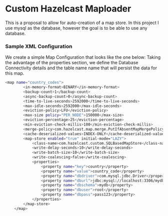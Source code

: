 # Custom Hazelcast Maploader

This is a proposal to allow for auto-creation of a map store. In this project I use mysql as the database, however the goal is to be able to use any database.

### Sample XML Configuration
We create a simple Map Configuration that looks like the one below:
Taking the advantage of the properties section, we define the Database Connectivity details and the table name name that will persist the data for this map.
```sh
<map name="country_codes">
        <in-memory-format>BINARY</in-memory-format>
        <backup-count>1</backup-count>
        <async-backup-count>0</async-backup-count>
        <time-to-live-seconds>2592000</time-to-live-seconds>
        <max-idle-seconds>2592000</max-idle-seconds>
        <eviction-policy>LFU</eviction-policy>
        <max-size policy="PER_NODE">150000</max-size>
        <eviction-percentage>25</eviction-percentage>
        <min-eviction-check-millis>100</min-eviction-check-millis>
        <merge-policy>com.hazelcast.map.merge.PutIfAbsentMapMergePolicy</merge-policy>
        <cache-deserialized-values>INDEX-ONLY</cache-deserialized-values>
        <map-store enabled="true" initial-mode="LAZY">
            <class-name>com.hazelcast.custom.SQLBasedMapStore</class-name>
            <write-delay-seconds>10</write-delay-seconds>
            <write-batch-size>10</write-batch-size>
            <write-coalescing>false</write-coalescing>
            <properties>
                <property name="key">country</property>
                <property name="value">country_code</property>
                <property name="dbdriver">com.mysql.jdbc.Driver</property>
                <property name="dburl">jdbc:mysql://localhost:3306/mydb</property>
                <property name="dbschema">mydb</property>
                <property name="dbuser">root</property>
                <property name="dbpass">pass123</property>
            </properties>
        </map-store>
    </map>
```